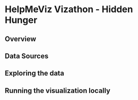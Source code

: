HelpMeViz Vizathon - Hidden Hunger 
=============

Overview
--------


Data Sources
------------

Exploring the data
----------------

Running the visualization locally
----------------

